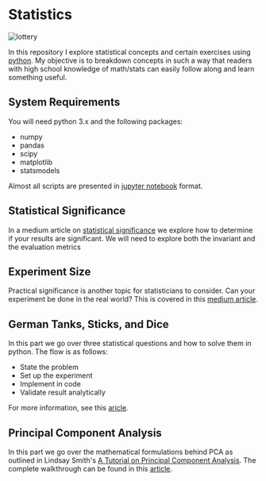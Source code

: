 # Statistics
![lottery](https://github.com/NadimKawwa/Statistics/blob/master/plots/dylan-nolte-559758-unsplash.jpg)

In this repository I explore statistical concepts and certain exercises using [python](https://www.python.org). 
My objective is to breakdown concepts in such a way that readers with high school knowledge of math/stats can easily follow along and learn something useful.

## System Requirements

You will need python 3.x and the following packages:
- numpy
- pandas
- scipy
- matplotlib
- statsmodels

Almost all scripts are presented in [jupyter notebook](https://jupyter.org) format.

## Statistical Significance

In a medium article on [statistical significance](https://medium.com/@nadimkawwa/follow-learn-statistical-significance-with-python-6d31c8d0c744) we explore how to determine if your results are significant. We will need to explore both the invariant and the evaluation metrics

## Experiment Size

Practical significance is another topic for statisticians to consider. Can your experiment be done in the real world? This is covered in this [medium article](https://medium.com/@nadimkawwa/follow-learn-experiment-size-with-python-7651251e027b).

## German Tanks, Sticks, and Dice

In this part we go over three statistical questions and how to solve them in python. The flow is as follows:

- State the problem
- Set up the experiment
- Implement in  code
- Validate result analytically

For more information, see this [aricle](https://medium.com/@nadimkawwa/german-tanks-wood-sticks-and-loaded-dice-4c5c94c25b75?postPublishedType=initial).

## Principal Component Analysis

In this part we go over the mathematical formulations behind PCA as outlined in Lindsay Smith's [A Tutorial on Principal Component Analysis](https://github.com/NadimKawwa/Statistics/blob/master/data/PCA_tutorial_OUCS-2002-12.pdf).
The complete walkthrough can be found in this [article](https://medium.com/@nadimkawwa/principal-components-of-pca-bea010cc1d33).
